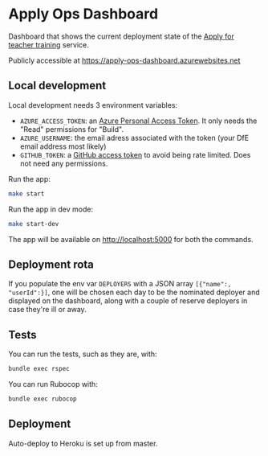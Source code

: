 # Apply Ops Dashboard

Dashboard that shows the current deployment state of the [Apply for teacher training](https://github.com/DFE-Digital/apply-for-postgraduate-teacher-training) service.

Publicly accessible at <https://apply-ops-dashboard.azurewebsites.net>

## Local development

Local development needs 3 environment variables:

- `AZURE_ACCESS_TOKEN`: an [Azure Personal Access Token](https://dfe-ssp.visualstudio.com/_usersSettings/tokens). It only needs the "Read" permissions for "Build".
- `AZURE_USERNAME`: the email adress associated with the token (your DfE email address most likely)
- `GITHUB_TOKEN`: a [GitHub access token](https://github.com/settings/tokens/new) to avoid being rate limited. Does not need any permissions.

Run the app:

```bash
make start
```

Run the app in dev mode:

```bash
make start-dev
```

The app will be available on <http://localhost:5000> for both the commands.

## Deployment rota

If you populate the env var `DEPLOYERS` with a JSON array `[{"name":, "userId":}]`,
one will be chosen each day to be the nominated deployer and displayed on the
dashboard, along with a couple of reserve deployers in case they're ill or
away.

## Tests

You can run the tests, such as they are, with:

```bash
bundle exec rspec
```

You can run Rubocop with:

```bash
bundle exec rubocop
```

## Deployment

Auto-deploy to Heroku is set up from master.
